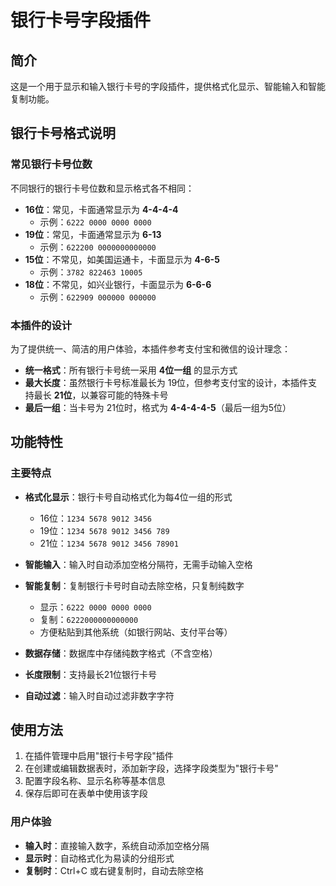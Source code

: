 # 银行卡号字段插件

## 简介

这是一个用于显示和输入银行卡号的字段插件，提供格式化显示、智能输入和智能复制功能。

## 银行卡号格式说明

### 常见银行卡号位数

不同银行的银行卡号位数和显示格式各不相同：

- **16位**：常见，卡面通常显示为 **4-4-4-4**
  - 示例：`6222 0000 0000 0000`
- **19位**：常见，卡面通常显示为 **6-13**
  - 示例：`622200 0000000000000`
- **15位**：不常见，如美国运通卡，卡面显示为 **4-6-5**
  - 示例：`3782 822463 10005`
- **18位**：不常见，如兴业银行，卡面显示为 **6-6-6**
  - 示例：`622909 000000 000000`

### 本插件的设计

为了提供统一、简洁的用户体验，本插件参考支付宝和微信的设计理念：

- **统一格式**：所有银行卡号统一采用 **4位一组** 的显示方式
- **最大长度**：虽然银行卡号标准最长为 19位，但参考支付宝的设计，本插件支持最长 **21位**，以兼容可能的特殊卡号
- **最后一组**：当卡号为 21位时，格式为 **4-4-4-4-5**（最后一组为5位）

## 功能特性

### 主要特点

- **格式化显示**：银行卡号自动格式化为每4位一组的形式
  - 16位：`1234 5678 9012 3456`
  - 19位：`1234 5678 9012 3456 789`
  - 21位：`1234 5678 9012 3456 78901`
  
- **智能输入**：输入时自动添加空格分隔符，无需手动输入空格

- **智能复制**：复制银行卡号时自动去除空格，只复制纯数字
  - 显示：`6222 0000 0000 0000`
  - 复制：`6222000000000000`
  - 方便粘贴到其他系统（如银行网站、支付平台等）

- **数据存储**：数据库中存储纯数字格式（不含空格）

- **长度限制**：支持最长21位银行卡号

- **自动过滤**：输入时自动过滤非数字字符

## 使用方法

1. 在插件管理中启用"银行卡号字段"插件
2. 在创建或编辑数据表时，添加新字段，选择字段类型为"银行卡号"
3. 配置字段名称、显示名称等基本信息
4. 保存后即可在表单中使用该字段

### 用户体验

- **输入时**：直接输入数字，系统自动添加空格分隔
- **显示时**：自动格式化为易读的分组形式
- **复制时**：Ctrl+C 或右键复制时，自动去除空格
